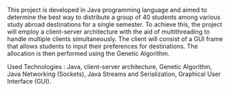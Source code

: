 This project is developed in Java programming language and aimed to determine the best way to distribute a group of 40 students among various study abroad destinations for a single semester. 
To achieve this, the project will employ a client-server architecture with the aid of multithreading to handle multiple clients simultaneously.
The client will consist of a GUI frame that allows students to input their preferences for destinations.
The allocation is then performed using the Genetic Algorithm.

Used Technologies : Java, client-server architecture, Genetic Algorithm, Java Networking (Sockets), Java Streams and Serialization, Graphical User Interface (GUI).
